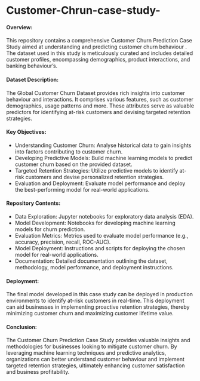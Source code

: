 # Customer-Chrun-case-study-


#### Overview:

This repository contains a comprehensive Customer Churn Prediction Case Study aimed at understanding and predicting customer churn behaviour . The dataset used in this study is meticulously curated and includes detailed customer profiles, encompassing demographics, product interactions, and banking behaviour’s.


#### Dataset Description:

The Global Customer Churn Dataset provides rich insights into customer behaviour and interactions. It comprises various features, such as customer demographics, usage patterns and more. These attributes serve as valuable predictors for identifying at-risk customers and devising targeted retention strategies.


#### Key Objectives:

* Understanding Customer Churn: Analyse historical data to gain insights into factors contributing to customer churn.
* Developing Predictive Models: Build machine learning models to predict customer churn based on the provided dataset.
* Targeted Retention Strategies: Utilize predictive models to identify at-risk customers and devise personalized retention strategies.
* Evaluation and Deployment: Evaluate model performance and deploy the best-performing model for real-world applications.


#### Repository Contents:

* Data Exploration: Jupyter notebooks for exploratory data analysis (EDA).
* Model Development: Notebooks for developing machine learning models for churn prediction.
* Evaluation Metrics: Metrics used to evaluate model performance (e.g., accuracy, precision, recall, ROC-AUC).
* Model Deployment: Instructions and scripts for deploying the chosen model for real-world applications.
* Documentation: Detailed documentation outlining the dataset, methodology, model performance, and deployment instructions.


#### Deployment:

The final model developed in this case study can be deployed in production environments to identify at-risk customers in real-time. This deployment can aid businesses in implementing proactive retention strategies, thereby minimizing customer churn and maximizing customer lifetime value.


#### Conclusion:

The Customer Churn Prediction Case Study provides valuable insights and methodologies for businesses looking to mitigate customer churn. By leveraging machine learning techniques and predictive analytics, organizations can better understand customer behaviour and implement targeted retention strategies, ultimately enhancing customer satisfaction and business profitability.
